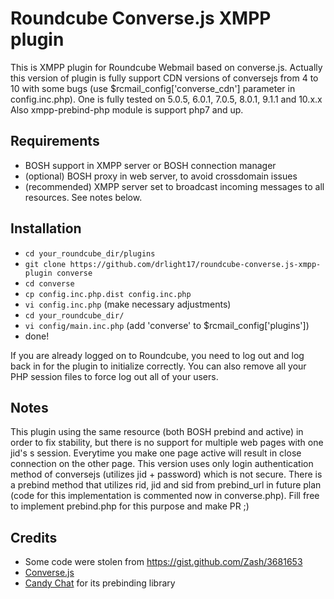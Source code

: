 Roundcube Converse.js XMPP plugin 
=================================

This is XMPP plugin for Roundcube Webmail based on converse.js.
Actually this version of plugin is fully support CDN versions of conversejs from 4 to 10 with some bugs (use $rcmail_config['converse_cdn'] parameter in config.inc.php).
One is fully tested on 5.0.5, 6.0.1, 7.0.5, 8.0.1, 9.1.1 and 10.x.x
Also xmpp-prebind-php module is support php7 and up.

Requirements
------------
* BOSH support in XMPP server or BOSH connection manager
* (optional) BOSH proxy in web server, to avoid crossdomain issues
* (recommended) XMPP server set to broadcast incoming messages to all resources. See notes below.

Installation
------------
* `cd your_roundcube_dir/plugins`
* `git clone https://github.com/drlight17/roundcube-converse.js-xmpp-plugin converse`
* `cd converse`
* `cp config.inc.php.dist config.inc.php`
* `vi config.inc.php` (make necessary adjustments)
* `cd your_roundcube_dir/`
* `vi config/main.inc.php` (add 'converse' to $rcmail_config['plugins'])
* done!

If you are already logged on to Roundcube, you need to log out and log back in
for the plugin to initialize correctly. You can also remove all your PHP
session files to force log out all of your users.

Notes
-----

This plugin using the same resource (both BOSH prebind and active) in order to fix stability, but there is no support for multiple web pages with one jid's s session. Everytime you make one page active will result in close connection on the other page.
This version uses only login authentication method of conversejs (utilizes jid + password) which is not secure. There is a prebind method that utilizes rid, jid and sid from prebind_url in future plan (code for this implementation is commented now in converse.php).
Fill free to implement prebind.php for this purpose and make PR ;)

Credits
-------
* Some code were stolen from https://gist.github.com/Zash/3681653
* [Converse.js](http://conversejs.org)
* [Candy Chat](http://candy-chat.github.io/candy/) for its prebinding library
